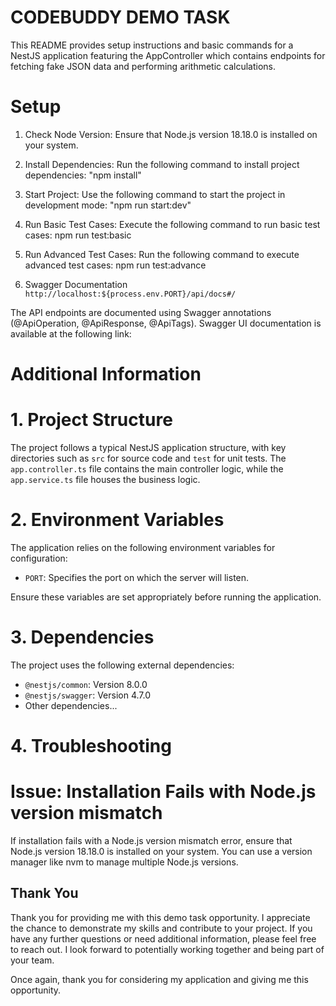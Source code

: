 # CODEBUDDY DEMO TASK
This README provides setup instructions and basic commands for a NestJS application featuring the AppController which contains endpoints for fetching fake JSON data and performing arithmetic calculations.


# Setup
1. Check Node Version: Ensure that Node.js version 18.18.0 is installed on your system.

2. Install Dependencies: Run the following command to install project dependencies:
"npm install"

3. Start Project: Use the following command to start the project in development mode:
"npm run start:dev"

4. Run Basic Test Cases: Execute the following command to run basic test cases:
npm run test:basic

5. Run Advanced Test Cases: Run the following command to execute advanced test cases:
npm run test:advance


6. Swagger Documentation
`http://localhost:${process.env.PORT}/api/docs#/`

The API endpoints are documented using Swagger annotations (@ApiOperation, @ApiResponse, @ApiTags). Swagger UI documentation is available at the following link:

# Additional Information

# 1. Project Structure

The project follows a typical NestJS application structure, with key directories such as `src` for source code and `test` for unit tests. The `app.controller.ts` file contains the main controller logic, while the `app.service.ts` file houses the business logic.

# 2. Environment Variables

The application relies on the following environment variables for configuration:

- `PORT`: Specifies the port on which the server will listen.

Ensure these variables are set appropriately before running the application.

# 3. Dependencies

The project uses the following external dependencies:

- `@nestjs/common`: Version 8.0.0
- `@nestjs/swagger`: Version 4.7.0
- Other dependencies...

# 4. Troubleshooting

# Issue: Installation Fails with Node.js version mismatch

If installation fails with a Node.js version mismatch error, ensure that Node.js version 18.18.0 is installed on your system. You can use a version manager like nvm to manage multiple Node.js versions.


## Thank You
Thank you for providing me with this demo task opportunity. I appreciate the chance to demonstrate my skills and contribute to your project. If you have any further questions or need additional information, please feel free to reach out. I look forward to potentially working together and being part of your team.

Once again, thank you for considering my application and giving me this opportunity.
